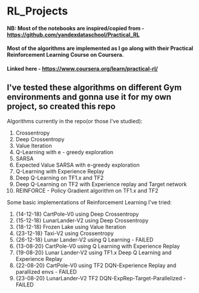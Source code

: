 # RL_Projects

#### NB: Most of the notebooks are inspired/copied from - https://github.com/yandexdataschool/Practical_RL
#### Most of the algorithms are implemented as I go along with their Practical Reinforcement Learning Course on Coursera.
#### Linked here - https://www.coursera.org/learn/practical-rl/

## I've tested these algorithms on different Gym environments and gonna use it for my own project, so created this repo

Algorithms currently in the repo(or those I've studied):
1. Crossentropy
2. Deep Crossentropy
3. Value Iteration
4. Q-Learning with e - greedy exploration
5. SARSA
6. Expected Value SARSA with e-greedy exploration
7. Q-Learning with Experience Replay
8. Deep Q-Learning on TF1.x and TF2
9. Deep Q-Learning on TF2 with Experience replay and Target network
10. REINFORCE - Policy Gradient algorithm on TF1.x and TF2

Some basic implementations of Reinforcement Learning I've tried:
1. {14-12-18} CartPole-V0 using Deep Crossentropy
2. {15-12-18} LunarLander-V2 using Deep Crossentropy
3. {18-12-18} Frozen Lake using Value Iteration
4. {23-12-18} Taxi-V2 using Crossentropy
5. {26-12-18} Lunar Lander-V2 using Q Learning - FAILED
6. {13-08-20} CartPole-V0 using Q Learning with Experience Replay
7. {19-08-20} Lunar Lander-V2 using TF1.x Deep Q Learning and Experience Replay
8. {22-08-20} CartPole-V0 using TF2 DQN-Experience Replay and parallized envs - FAILED 
9. {23-08-20} LunarLander-V2 TF2 DQN-ExpRep-Target-Parallelized - FAILED
